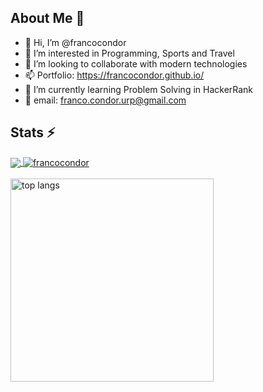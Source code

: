 ## About Me 📱

- 👋 Hi, I’m @francocondor
- 👀 I’m interested in Programming, Sports and Travel
- 💞️ I’m looking to collaborate with modern technologies
- 📫 Portfolio: https://francocondor.github.io/
- 🌱 I’m currently learning Problem Solving in HackerRank
- 📧 email: <a href="mailto:franco.condor.urp@gmail.com">franco.condor.urp@gmail.com</a>

## Stats ⚡
  
<a href="#">
  <img align="center" src="https://github-readme-stats-francocondor.vercel.app/api?username=francocondor&show_icons=true&rank_icon=github" />
</a>
<a href="#">
  <img align="center" src="https://github-readme-streak-stats.herokuapp.com/?user=francocondor&" alt="francocondor" />
</a>
</br>
</br>
<a href="#">
  <img width=325 align="center"
        src="https://github-readme-stats-francocondor.vercel.app/api/top-langs/?username=francocondor&hide=HTML,blade,css,VBA,C%23,SCSS,Shell,PLpgSQL,Hack,jupyter%20notebook,XSLT,Gherkin&langs_count=8&layout=compact&theme=react&border_radius=10&size_weight=0.5&count_weight=0.5&exclude_repo=github-readme-stats"
        alt="top langs" />
</a>
